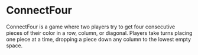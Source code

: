 # ConnectFour
ConnectFour is a game where two players try to get four consecutive pieces of their color in a row, column, or diagonal. Players take turns placing one piece at a time, dropping a piece down any column to the lowest empty space. 

